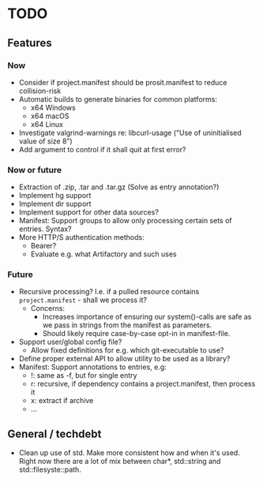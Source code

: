 # TODO

## Features
### Now
* Consider if project.manifest should be prosit.manifest to reduce collision-risk
* Automatic builds to generate binaries for common platforms:
  * x64 Windows
  * x64 macOS
  * x64 Linux
* Investigate valgrind-warnings re: libcurl-usage ("Use of uninitialised value of size 8")
* Add argument to control if it shall quit at first error?

### Now or future
* Extraction of .zip, .tar and .tar.gz (Solve as entry annotation?)
* Implement hg support
* Implement dir support
* Implement support for other data sources?
* Manifest: Support groups to allow only processing certain sets of entries. Syntax?
* More HTTP/S authentication methods:
    * Bearer?
    - Evaluate e.g. what Artifactory and such uses

### Future
* Recursive processing? I.e. if a pulled resource contains `project.manifest` - shall we process it?
  * Concerns:
    * Increases importance of ensuring our system()-calls are safe as we pass in strings from the manifest as parameters.
    * Should likely require case-by-case opt-in in manifest-file.
* Support user/global config file?
  * Allow fixed definitions for e.g. which git-executable to use?
* Define proper external API to allow utility to be used as a library?
* Manifest: Support annotations to entries, e.g:
  * !: same as -f, but for single entry
  * r: recursive, if dependency contains a project.manifest, then process it
  * x: extract if archive
  * ... 

## General / techdebt
* Clean up use of std. Make more consistent how and when it's used. Right now there are a lot of mix between char*, std::string and std::filesyste::path.